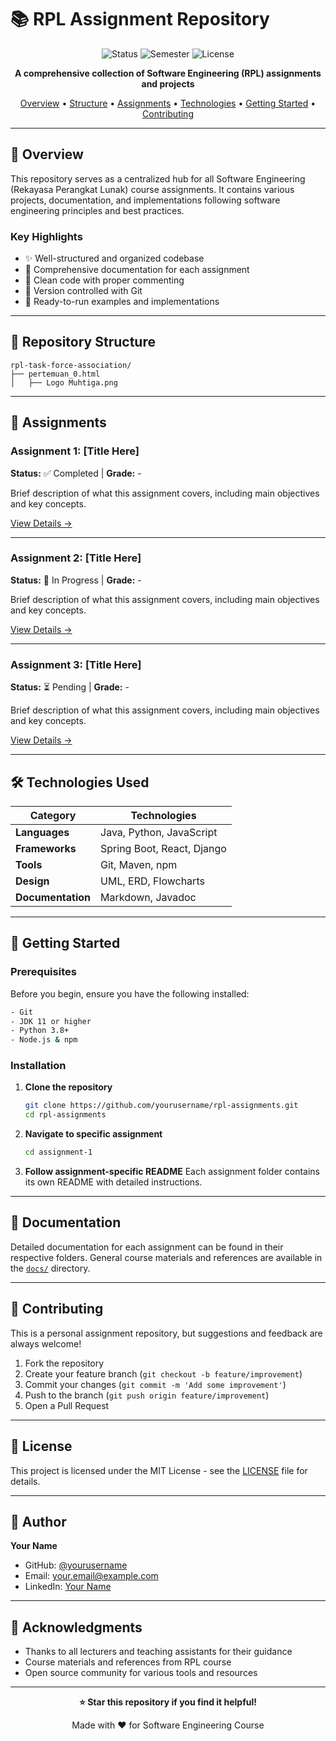# 📚 RPL Assignment Repository

<div align="center">

![Status](https://img.shields.io/badge/Status-Active-success?style=for-the-badge)
![Semester](https://img.shields.io/badge/Semester-Current-blue?style=for-the-badge)
![License](https://img.shields.io/badge/License-MIT-yellow?style=for-the-badge)

**A comprehensive collection of Software Engineering (RPL) assignments and projects**

[Overview](#-overview) • [Structure](#-repository-structure) • [Assignments](#-assignments) • [Technologies](#-technologies-used) • [Getting Started](#-getting-started) • [Contributing](#-contributing)

</div>

---

## 🎯 Overview

This repository serves as a centralized hub for all Software Engineering (Rekayasa Perangkat Lunak) course assignments. It contains various projects, documentation, and implementations following software engineering principles and best practices.

### Key Highlights

- ✨ Well-structured and organized codebase
- 📖 Comprehensive documentation for each assignment
- 🎨 Clean code with proper commenting
- 🔄 Version controlled with Git
- 🚀 Ready-to-run examples and implementations

---

## 📁 Repository Structure

```
rpl-task-force-association/
├── pertemuan_0.html          
│   ├── Logo Muhtiga.png

```

---

## 📝 Assignments

### Assignment 1: [Title Here]
**Status:** ✅ Completed | **Grade:** -

Brief description of what this assignment covers, including main objectives and key concepts.

[View Details →](./assignment-1/)

---

### Assignment 2: [Title Here]
**Status:** 🔄 In Progress | **Grade:** -

Brief description of what this assignment covers, including main objectives and key concepts.

[View Details →](./assignment-2/)

---

### Assignment 3: [Title Here]
**Status:** ⏳ Pending | **Grade:** -

Brief description of what this assignment covers, including main objectives and key concepts.

[View Details →](./assignment-3/)

---

## 🛠 Technologies Used

<div align="center">

| Category | Technologies |
|----------|-------------|
| **Languages** | Java, Python, JavaScript |
| **Frameworks** | Spring Boot, React, Django |
| **Tools** | Git, Maven, npm |
| **Design** | UML, ERD, Flowcharts |
| **Documentation** | Markdown, Javadoc |

</div>

---

## 🚀 Getting Started

### Prerequisites

Before you begin, ensure you have the following installed:

```bash
- Git
- JDK 11 or higher
- Python 3.8+
- Node.js & npm
```

### Installation

1. **Clone the repository**
   ```bash
   git clone https://github.com/yourusername/rpl-assignments.git
   cd rpl-assignments
   ```

2. **Navigate to specific assignment**
   ```bash
   cd assignment-1
   ```

3. **Follow assignment-specific README**
   Each assignment folder contains its own README with detailed instructions.

---

## 📖 Documentation

Detailed documentation for each assignment can be found in their respective folders. General course materials and references are available in the [`docs/`](./docs/) directory.

---

## 🤝 Contributing

This is a personal assignment repository, but suggestions and feedback are always welcome!

1. Fork the repository
2. Create your feature branch (`git checkout -b feature/improvement`)
3. Commit your changes (`git commit -m 'Add some improvement'`)
4. Push to the branch (`git push origin feature/improvement`)
5. Open a Pull Request

---

## 📜 License

This project is licensed under the MIT License - see the [LICENSE](LICENSE) file for details.

---

## 👤 Author

**Your Name**

- GitHub: [@yourusername](https://github.com/yourusername)
- Email: your.email@example.com
- LinkedIn: [Your Name](https://linkedin.com/in/yourprofile)

---

## 🙏 Acknowledgments

- Thanks to all lecturers and teaching assistants for their guidance
- Course materials and references from RPL course
- Open source community for various tools and resources

---

<div align="center">

**⭐ Star this repository if you find it helpful!**

Made with ❤️ for Software Engineering Course

</div>
